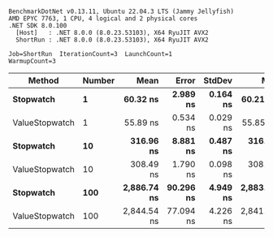 ```

BenchmarkDotNet v0.13.11, Ubuntu 22.04.3 LTS (Jammy Jellyfish)
AMD EPYC 7763, 1 CPU, 4 logical and 2 physical cores
.NET SDK 8.0.100
  [Host]   : .NET 8.0.0 (8.0.23.53103), X64 RyuJIT AVX2
  ShortRun : .NET 8.0.0 (8.0.23.53103), X64 RyuJIT AVX2

Job=ShortRun  IterationCount=3  LaunchCount=1  
WarmupCount=3  

```
| Method         | Number | Mean        | Error     | StdDev   | Min         | Max         | Gen0   | Allocated |
|--------------- |------- |------------:|----------:|---------:|------------:|------------:|-------:|----------:|
| **Stopwatch**      | **1**      |    **60.32 ns** |  **2.989 ns** | **0.164 ns** |    **60.21 ns** |    **60.51 ns** | **0.0005** |      **40 B** |
| ValueStopwatch | 1      |    55.89 ns |  0.534 ns | 0.029 ns |    55.85 ns |    55.91 ns |      - |         - |
| **Stopwatch**      | **10**     |   **316.96 ns** |  **8.881 ns** | **0.487 ns** |   **316.43 ns** |   **317.38 ns** | **0.0005** |      **40 B** |
| ValueStopwatch | 10     |   308.49 ns |  1.790 ns | 0.098 ns |   308.42 ns |   308.60 ns |      - |         - |
| **Stopwatch**      | **100**    | **2,886.74 ns** | **90.296 ns** | **4.949 ns** | **2,883.84 ns** | **2,892.45 ns** |      **-** |      **40 B** |
| ValueStopwatch | 100    | 2,844.54 ns | 77.094 ns | 4.226 ns | 2,841.41 ns | 2,849.35 ns |      - |         - |
